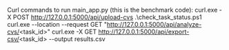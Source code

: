 Curl commands to run main_app.py (this is the benchmark code): curl.exe -X POST http://127.0.0.1:5000/api/upload-cvs .\check_task_status.ps1 curl.exe --location --request GET "http://127.0.0.1:5000/api/analyze-cvs/<task_id>" curl.exe -X GET http://127.0.0.1:5000/api/export-csv/<task_id> --output results.csv

